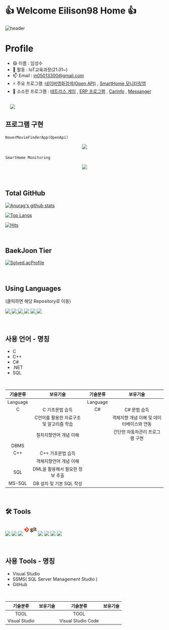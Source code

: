 # 👍 Welcome Eilison98 Home 👍
![header](https://capsule-render.vercel.app/api?type=Waving&color=auto&height=250&section=header&text=Eilison's&nbsp;PROFILE&fontSize=100)

Profile
=======
* 😄 이름 : 임성수
* 🌱 활동 : IoT교육과정(21.01~)
* 📫 Email : in05013300@gmail.com
* ⚡ 주요 프로그램 :[네이버영화검색(Open API)](https://github.com/Eilison98/StudyWpf/tree/main/PortFolio#naver-%EC%98%81%ED%99%94%EA%B2%80%EC%83%89)
,  [SmartHome 모니터링앱](https://github.com/Eilison98/StudyWpf/tree/main/PortFolio#smarthome-%EB%AA%A8%EB%8B%88%ED%84%B0%EB%A7%81%EC%95%B1)
*  👯 소소한 프로그램 : [테트리스 게임](https://github.com/Eilison98/WPF_SelfStudy#tetris) , [ERP 프로그램](https://github.com/Eilison98/WPF_SelfStudy#erp) ,
[CarInfo](https://github.com/Eilison98/WinForm/blob/main/README.md#mook_carinfo) , [Messanger](https://github.com/Eilison98/WinForm/blob/main/README.md#messanger)

<br/>

<a href="https://snder.tistory.com">
    <img 
        src="http://img.shields.io/badge/-Tistory-655ced?style=flat&logo=github&link=https://snder.tistory.com"
        style="height : auto; margin-left : 15px; margin-right : 15px;"/>
</a>

<br/>

## 프로그램 구현
`NaverMovieFinderApp(OpenApi)`

<p align = "center">
<img src ="https://user-images.githubusercontent.com/93025344/173316974-5d7ecbf3-148a-4e1e-88fa-0eb7488037c9.gif">
</p>

`SmartHome Monitoring`

<p align = "center">
<img src = "https://user-images.githubusercontent.com/93025344/173310583-8cdc7ad1-4d74-485f-a8b5-9c36b14ddbcf.gif"
>
</p>
    
<br/>
    
## Total GitHub
[![Anurag's github stats](https://github-readme-stats.vercel.app/api?username=Eilison98&show_icons=ture&theme=synthwave)](https://github.com/anuraghazra/github-readme-stats)

[![Top Langs](https://github-readme-stats.vercel.app/api/top-langs/?username=Eilison98&layout=compact)](https://github.com/anuraghazra/github-readme-stats)

[![Hits](https://hits.seeyoufarm.com/api/count/incr/badge.svg?url=https%3A%2F%2Fgithub.com%2FEilison98&count_bg=%238366D4&title_bg=%23379A9C&icon=reddit.svg&icon_color=%23E7E7E7&title=hits&edge_flat=false)](https://hits.seeyoufarm.com)

<br/>

## BaekJoon Tier
[![Solved.acProfile](http://mazassumnida.wtf/api/v2/generate_badge?boj=in3300)](https://solved.ac/in3300)

<br/>

## Using Languages
(클릭하면 해당 Repository로 이동)
<p align='left'>
    <a href=https://github.com/Eilison98/StudyC>
    <img src="https://img.shields.io/badge/C-00599C?style=for-the-badge&logo=c&logoColor=white"/>
    </a>
    <a href=https://github.com/Eilison98/StudyCPP>
    <img src="https://img.shields.io/badge/C%2B%2B-87CEEB?style=for-the-badge&logo=c%2B%2B&logoColor=white"/>
    </a>
    <a href=https://github.com/Eilison98/StudyWpf>
    <img src="https://img.shields.io/badge/C%23-239120?style=for-the-badge&logo=c-sharp&logoColor=white"/>
    </a>
    <img src="https://img.shields.io/badge/.NET-5C2D91?style=for-the-badge&logo=.net&logoColor=white"/>
    <a href=https://github.com/Eilison98/DataStructure_Algorithm>
    <img src="https://img.shields.io/badge/Python-FFD700?style=for-the-badge&logo=python&logoColor=white"/>
    </a>
    <img src="https://img.shields.io/badge/MSSQL-B22222?style=for-the-badge&logo=sql&logoColor=white"/>
</p>

<br/>

## 사용 언어 - 명칭
* C 
* C++
* C#
* .NET
* SQL

<br/>

|기술분류|보유기술|기술분류|보유기술|
|:---:|:---:|:---:|:---:|
|Language||Language||
|C| C 기초문법 습득 |C#| C# 문법 습득 |
|| C언어를 활용한 자료구조 및 알고리즘 학습|| 객체지향 개념 이해 및 데이터베이스와 연동|
||절차지향언어 개념 이해||간단한 자동차관리 프로그램 구현|
|DBMS|||
|C++| C++ 기초문법 습득|||
|| 객체지향언어 개념 이해 |||
|SQL|DML을 활용해서 필요한 정보 추출|||
|MS-SQL|DB 설치 및 기본 SQL 작성||

<br/>

## 🛠️ Tools
<p align='left'>
    <img height="40" src="https://img.icons8.com/color/48/000000/visual-studio-2019.png">
    <img height="40" src="https://img.icons8.com/fluent/48/000000/visual-studio-code-2019.png">
    <img height="40" src="https://d1jnx9ba8s6j9r.cloudfront.net/blog/wp-content/uploads/2019/10/logo.png">
    <img height="40" src="https://github.com/Pythunder/explore/blob/80688e429a7d4ef2fca1e82350fe8e3517d3494d/topics/git/git.png">
    <img height="40" src="https://upload.wikimedia.org/wikipedia/commons/b/b6/PuTTY_icon_128px.png">
    <img height="40" src="https://img.icons8.com/color/48/000000/raspberry-pi.png">
    <img height="40" src="https://mosquitto.org/stickers/mosquitto-mono.png">
    <img height="40" src="https://taiwebs.com/upload/icons/vnc-connect-enterprise220-220.png">
</p>

<br/>

## 사용 Tools - 명칭
* Visual Studio
* SSMS( SQL Server Management Studio )
* GitHub

<br/>

|기술분류|보유기술|기술분류|보유기술|
|:---:|:---:|:---:|:---:|
|TOOL||TOOL||
|Visual Studio||Visual Studio Code||

<br/>
